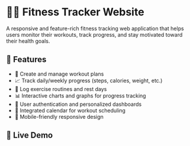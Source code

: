 # 🏋️‍♂️ Fitness Tracker Website

A responsive and feature-rich fitness tracking web application that helps users monitor their workouts, track progress, and stay motivated toward their health goals.

## 🌟 Features

- 📝 Create and manage workout plans
- 📈 Track daily/weekly progress (steps, calories, weight, etc.)
- 💪 Log exercise routines and rest days
- 📊 Interactive charts and graphs for progress tracking
- 👤 User authentication and personalized dashboards
- 📅 Integrated calendar for workout scheduling
- 📱 Mobile-friendly responsive design

## 🚀 Live Demo 
